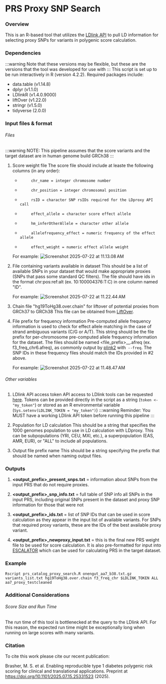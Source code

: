 # PRS Proxy SNP Search
### Overview
This is an R-based tool that utilizes the [LDlink API](https://ldlink.nih.gov/?tab=home) to pull LD information for selecting proxy SNPs for variants in polygenic score calculation. 

### Dependencies
:::warning
Note that these versions may be flexible, but these are the versions that the tool was developed for use with
:::
This script is set up to be run interactively in R (version 4.2.2). Required packages include:
* data.table (v1.14.8)
* dplyr (v1.1.0)
* LDlinkR (v1.4.0.9000)
* liftOver (v1.22.0)
* stringr (v1.5.0)
* tidyverse (2.0.0)

### Input files & format

###### Files
:::warning
NOTE: This pipeline assumes that the score variants and the target dataset are in human genome build GRCh38
:::
1. Score weight file
    The score file should include at leaste the following columns (in any order):
    *          chr_name = integer chromosome number
    *          chr_position = integer chromosomal position
    *          rsID = character SNP rsIDs required for the LDproxy API call
    *          effect_allele = character score effect allele
    *          hm_inferOtherAllele = character other allele
    *          allelefrequency_effect = numeric frequency of the effect allele
    *          effect_weight = numeric effect allele weight

    For example:
    ![Screenshot 2025-07-22 at 11.13.08 AM](https://hackmd.io/_uploads/S1Icc76Iex.png)

2. File containing variants available in dataset
    This should be a list of available SNPs in your dataset that would make appropriate proxies (SNPs that pass some standard QC filters). The file should have ids in the format chr:pos:ref:alt (ex. 10:100004376:T:C) in one column named "ID".
    
    For example:
    ![Screenshot 2025-07-22 at 11.22.44 AM](https://hackmd.io/_uploads/rkoXaXaLgg.png)

    
3. Chain file "hg19ToHg38.over.chain" for liftover of potential proxies from GRCh37 to GRCh38
    This file can be obtained from [LiftOver](https://hgdownload.cse.ucsc.edu/goldenpath/hg19/liftOver/). 
    
4. File prefix for frequency information
    Pre-computed allele frequency information is used to check for effect allele matching in the case of strand ambiguous variants (C/G or A/T). This string should be the file prefix for per-chromosome pre-computed allele frequency information for the dataset. The files should be named <file_prefix>\_<chr>\_.afreq (ex. f3_freq_chr6.afreq), as commonly output by [plink2](https://www.cog-genomics.org/plink/2.0/) with` --freq`. The SNP IDs in these frequency files should match the IDs provided in #2 above.
    
    For example:
    ![Screenshot 2025-07-22 at 11.48.47 AM](https://hackmd.io/_uploads/S11fQ4aLlg.png)

    
###### Other variables
1. LDlink API access token
    API access to LDlink tools can be requested [here](https://ldlink.nih.gov/?tab=apiaccess). Tokens can be provided directly in the script as a string (`token <- "my_token"`) or stored as an R environmental variable (`Sys.setenv(LDLINK_TOKEN = "my_token")`)
:::warning
Reminder: You MUST have a working LDlink API token before running this pipeline
:::
    
2. Population for LD calculation
    This should be a string that specifies the 1000 genomes population to use in LD calculation with LDproxy. This can be subpopulations (YRI, CEU, MXl, etc.), a superpopulation (EAS, AMR, EUR), or "ALL" to include all populations.
    
3. Output file prefix name
    This should be a string specifying the prefix that should be named when naming output files.

### Outputs
1. **<output_prefix>_present_snps.txt** = information about SNPs from the input PRS that do not require proxies.
    
2. **<output_prefix>_snp_info.txt** = full table of SNP info all SNPs in the input PRS, including original SNPs present in the dataset and proxy SNP information for those that were not

3. **<output_prefix>_ids.txt** = list of SNP IDs that can be used in score calculation as they appear in the input list of available variants. For SNPs that required proxy variants, these are the IDs of the best available proxy variant.

4. **<output_prefix>_newproxy_input.txt** = this is the final new PRS weight file to be used for score calculation. It is also pre-formatted for input into [ESCALATOR](https://github.com/menglin44/ESCALATOR) which can be used for calculating PRS in the target dataset.

### Example
```
Rscript prs_catalog_proxy_search.R onengut_aa7_b38.txt.gz variants_list.txt hg19ToHg38.over.chain f3_freq_chr $LDLINK_TOKEN ALL aa7_proxy_testcleaned
```
    
### Additional Considerations
  
###### Score Size and Run Time
The run time of this tool is bottlenecked at the query to the LDlink API. For this reason, the expected run time might be exceptionally long when running on large scores with many variants.
    
### Citation
    
To cite this work please cite our recent publication: 

Brasher, M. S. et al. Enabling reproducible type 1 diabetes polygenic risk scoring for clinical and translational applications. Preprint at https://doi.org/10.1101/2025.07.15.25331523 (2025).

